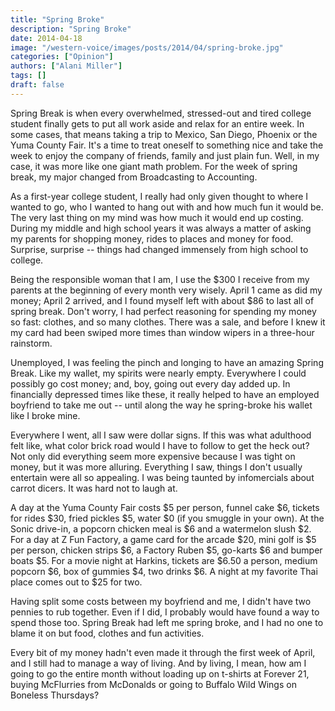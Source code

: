 ```yaml
---
title: "Spring Broke"
description: "Spring Broke"
date: 2014-04-18
image: "/western-voice/images/posts/2014/04/spring-broke.jpg"
categories: ["Opinion"]
authors: ["Alani Miller"]
tags: []
draft: false
---
```

Spring Break is when every overwhelmed, stressed-out and tired college student finally gets to put all work aside and relax for an entire week. In some cases, that means taking a trip to Mexico, San Diego, Phoenix or the Yuma County Fair. It's a time to treat oneself to something nice and take the week to enjoy the company of friends, family and just plain fun. Well, in my case, it was more like one giant math problem. For the week of spring break, my major changed from Broadcasting to Accounting.

As a first-year college student, I really had only given thought to where I wanted to go, who I wanted to hang out with and how much fun it would be. The very last thing on my mind was how much it would end up costing. During my middle and high school years it was always a matter of asking my parents for shopping money, rides to places and money for food. Surprise, surprise -- things had changed immensely from high school to college.

Being the responsible woman that I am, I use the $300 I receive from my parents at the beginning of every month very wisely. April 1 came as did my money; April 2 arrived, and I found myself left with about $86 to last all of spring break. Don't worry, I had perfect reasoning for spending my money so fast: clothes, and so many clothes. There was a sale, and before I knew it my card had been swiped more times than window wipers in a three-hour rainstorm.

Unemployed, I was feeling the pinch and longing to have an amazing Spring Break. Like my wallet, my spirits were nearly empty. Everywhere I could possibly go cost money; and, boy, going out every day added up. In financially depressed times like these, it really helped to have an employed boyfriend to take me out -- until along the way he spring-broke his wallet like I broke mine.

Everywhere I went, all I saw were dollar signs. If this was what adulthood felt like, what color brick road would I have to follow to get the heck out? Not only did everything seem more expensive because I was tight on money, but it was more alluring. Everything I saw, things I don't usually entertain were all so appealing. I was being taunted by infomercials about carrot dicers. It was hard not to laugh at.

A day at the Yuma County Fair costs $5 per person, funnel cake $6, tickets for rides $30, fried pickles $5, water $0 (if you smuggle in your own). At the Sonic drive-in, a popcorn chicken meal is $6 and a watermelon slush $2. For a day at Z Fun Factory, a game card for the arcade $20, mini golf is $5 per person, chicken strips $6, a Factory Ruben $5, go-karts $6 and bumper boats $5. For a movie night at Harkins, tickets are $6.50 a person, medium popcorn $6, box of gummies $4, two drinks $6. A night at my favorite Thai place comes out to $25 for two.

Having split some costs between my boyfriend and me, I didn't have two pennies to rub together. Even if I did, I probably would have found a way to spend those too. Spring Break had left me spring broke, and I had no one to blame it on but food, clothes and fun activities.

Every bit of my money hadn't even made it through the first week of April, and I still had to manage a way of living. And by living, I mean, how am I going to go the entire month without loading up on t-shirts at Forever 21, buying McFlurries from McDonalds or going to Buffalo Wild Wings on Boneless Thursdays?